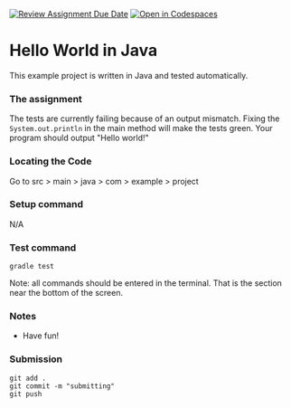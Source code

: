 [![Review Assignment Due Date](https://classroom.github.com/assets/deadline-readme-button-22041afd0340ce965d47ae6ef1cefeee28c7c493a6346c4f15d667ab976d596c.svg)](https://classroom.github.com/a/gO65Turt)
[![Open in Codespaces](https://classroom.github.com/assets/launch-codespace-2972f46106e565e64193e422d61a12cf1da4916b45550586e14ef0a7c637dd04.svg)](https://classroom.github.com/open-in-codespaces?assignment_repo_id=20197530)
# Hello World in Java
This example project is written in Java and tested automatically. 

### The assignment
The tests are currently failing because of an output mismatch. Fixing the `System.out.println` in the main method will make the tests green. Your program should output "Hello world!"

### Locating the Code
Go to 
src > main > java > com > example > project

### Setup command
N/A

### Test command
`gradle test`

Note: all commands should be entered in the terminal. That is the section near the bottom of the screen. 

### Notes
- Have fun! 

### Submission
```
git add . 
git commit -m "submitting"
git push
```
